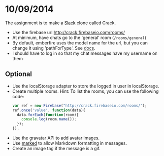 # 10/09/2014

The assignment is to make a [Slack](http://slack.com) clone called Crack.

- Use the firebase url http://crack.firebaseio.com/rooms/
- At minimum, have chats go to the 'general' room (`/rooms/general`)
- By default, emberfire uses the model name for the url, but you can change it using 'pathForType'. See [docs](https://github.com/firebase/emberfire).
- I should have to log in so that my chat messages have my username on them

## Optional
- Use the localStorage adapter to store the logged in user in localStorage.
- Create multiple rooms. Hint: To list the rooms, you can use the following code:
    ```js
    var ref = new Firebase("http://crack.firebaseio.com/rooms/");
    ref.once('value', function(data){
      data.forEach(function(room){
        console.log(room.name());
      });
    });
    ```
- Use the gravatar API to add avatar images.
- Use [marked](https://github.com/chjj/marked) to allow Markdown formatting in messages.
- Create an image tag if the message is a gif.
